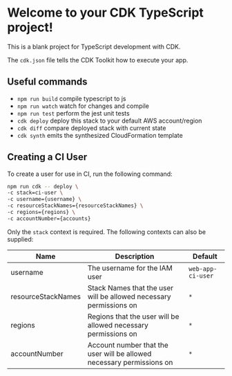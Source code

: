 # Welcome to your CDK TypeScript project!

This is a blank project for TypeScript development with CDK.

The `cdk.json` file tells the CDK Toolkit how to execute your app.

## Useful commands

 * `npm run build`   compile typescript to js
 * `npm run watch`   watch for changes and compile
 * `npm run test`    perform the jest unit tests
 * `cdk deploy`      deploy this stack to your default AWS account/region
 * `cdk diff`        compare deployed stack with current state
 * `cdk synth`       emits the synthesized CloudFormation template

## Creating a CI User

To create a user for use in CI, run the following command:

```bash
npm run cdk -- deploy \
-c stack=ci-user \
-c username={username} \
-c resourceStackNames={resourceStackNames} \
-c regions={regions} \
-c accountNumber={accounts}
```

Only the `stack` context is required. The following contexts can also be supplied:

| Name | Description | Default |
| ---- | ----------- | ------- |
| username | The username for the IAM user | `web-app-ci-user` |
| resourceStackNames | Stack Names that the user will be allowed necessary permissions on | `*` |
| regions | Regions that the user will be allowed necessary permissions on | `*` |
| accountNumber | Account number that the user will be allowed necessary permissions on | `*` |
